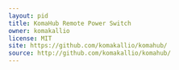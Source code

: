 ```yaml
---
layout: pid
title: KomaHub Remote Power Switch
owner: komakallio
license: MIT
site: https://github.com/komakallio/komahub/
source: http://github.com/komakallio/komahub/
---
```


